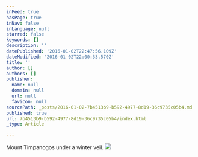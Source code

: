 ```yaml
---
inFeed: true
hasPage: true
inNav: false
inLanguage: null
starred: false
keywords: []
description: ''
datePublished: '2016-01-02T22:47:56.109Z'
dateModified: '2016-01-02T22:00:33.570Z'
title: ''
author: []
authors: []
publisher:
  name: null
  domain: null
  url: null
  favicon: null
sourcePath: _posts/2016-01-02-7b4513b9-b592-4977-8d19-36c9735c05b4.md
published: true
url: 7b4513b9-b592-4977-8d19-36c9735c05b4/index.html
_type: Article

---
```

Mount Timpanogos under a winter veil.
![](https://the-grid-user-content.s3-us-west-2.amazonaws.com/0ed23155-7361-43fa-b993-574837ce2806.jpg)